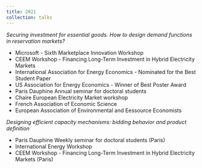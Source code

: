 ```yaml
---
title: 2021
collection: talks
---
```


<i> Securing investment for essential goods. How to design demand functions in reservation markets? </i>

  * Microsoft - Sixth Marketplace Innovation Workshop
  * CEEM Workshop - Financing Long-Term Investment in Hybrid Electricity Markets
  * International Association for Energy Economics - Nominated for the Best Student Paper
  * US Association for Energy Economics - Winner of Best Poster Award
  * Paris Dauphine Annual seminar for doctoral students
  * Chaire European Electricity Market workshop
  * French Association of Economic Science
  * European Association of Environmental and Eessource Economists
  

<i> Designing efficient capacity mechanisms: bidding behavior and product definition </i>
  
  * Paris Dauphine Weekly seminar for doctoral students (Paris)
  * International Energy Workshop
  * CEEM Workshop - Financing Long-Term Investment in Hybrid Electricity Markets (Paris)



 <!--more--> 
